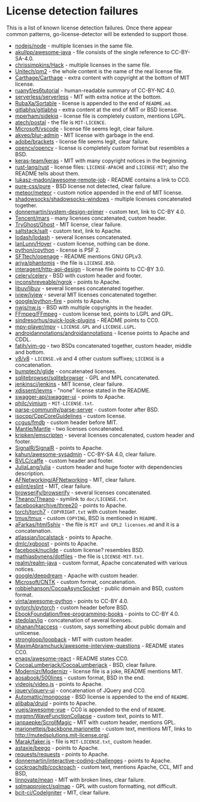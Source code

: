 # License detection failures

This is a list of known license detection failures. Once there appear common patterns, go-license-detector
will be extended to support those.

* [nodejs/node](https://github.com/nodejs/node/blob/master/LICENSE) - multiple licenses in the same file.
* [akullpp/awesome-java](https://github.com/akullpp/awesome-java/blob/master/LICENSE.md) - file consists of the single reference to CC-BY-SA-4.0.
* [chrissimpkins/Hack](https://github.com/source-foundry/Hack/blob/master/LICENSE.md) - multiple licenses in the same file.
* [Unitech/pm2](https://github.com/Unitech/pm2/blob/master/LICENSE) - the whole content is the name of the real license file.
* [Carthage/Carthage](https://github.com/Carthage/Carthage/blob/master/LICENSE.md) - extra content with copyright at the bottom of MIT license.
* [ruanyf/es6tutorial](https://github.com/ruanyf/es6tutorial/blob/gh-pages/LICENSE) - human-readable summary of CC-BY-NC 4.0.
* [serverless/serverless](https://github.com/serverless/serverless/blob/master/LICENSE.txt) - MIT with extra notice at the bottom.
* [RubaXa/Sortable](https://github.com/RubaXa/Sortable) - license is appended to the end of `README.md`.
* [gitlabhq/gitlabhq](https://github.com/gitlabhq/gitlabhq/blob/master/LICENSE) - extra content at the end of MIT or BSD license.
* [mperham/sidekiq](https://github.com/mperham/sidekiq/blob/master/LICENSE) - license file is completely custom, mentions LGPL.
* [atech/postal](https://github.com/atech/postal) - the file is `MIT-LICENCE`.
* [Microsoft/vscode](https://github.com/Microsoft/vscode/blob/master/LICENSE.txt) - license file seems legit, clear failure.
* [akveo/blur-admin](https://github.com/akveo/blur-admin/blob/master/LICENSE.txt) - MIT license with garbage in the end.
* [adobe/brackets](https://github.com/adobe/brackets/blob/master/LICENSE) - license file seems legit, clear failure.
* [opencv/opencv](https://github.com/opencv/opencv/blob/master/LICENSE) - license is completely custom format but resembles a BSD.
* [keras-team/keras](https://github.com/keras-team/keras/blob/master/LICENSE) - MIT with many copyright notices in the beginning.
* [rust-lang/rust](https://github.com/rust-lang/rust) - license files: `LICENSE-APACHE` and `LICENSE-MIT`; also the README tells about them.
* [lukasz-madon/awesome-remote-job](https://github.com/lukasz-madon/awesome-remote-job) - README contains a link to CC0.
* [pure-css/pure](https://github.com/pure-css/pure/blob/master/LICENSE.md) - BSD license not detected, clear failure.
* [meteor/meteor](https://github.com/meteor/meteor/blob/devel/LICENSE) - custom notice appended in the end of MIT license.
* [shadowsocks/shadowsocks-windows](https://github.com/shadowsocks/shadowsocks-windows/blob/master/LICENSE.txt) - multiple licenses concatenated together.
* [donnemartin/system-design-primer](https://github.com/donnemartin/system-design-primer/blob/master/LICENSE.txt) - custom text, link to CC-BY 4.0.
* [Tencent/mars](https://github.com/Tencent/mars/blob/master/LICENSE) - many licenses concatenated, custom header.
* [TryGhost/Ghost](https://github.com/TryGhost/Ghost/blob/master/LICENSE) - MIT license, clear failure.
* [saltstack/salt](https://github.com/saltstack/salt/blob/develop/LICENSE) - custom text, link to Apache.
* [lodash/lodash](https://github.com/lodash/lodash/blob/master/LICENSE) - several licenses concatenated.
* [IanLunn/Hover](https://github.com/IanLunn/Hover/blob/master/license.txt) - custom license, nothing can be done.
* [python/cpython](https://github.com/python/cpython/blob/master/LICENSE) - license is PSF 2.
* [SFTtech/openage](https://github.com/SFTtech/openage) - README mentions GNU GPLv3.
* [ariya/phantomjs](https://github.com/ariya/phantomjs/blob/master/LICENSE.BSD) - the file is `LICENSE.BSD`.
* [interagent/http-api-design](https://github.com/interagent/http-api-design/blob/master/LICENSE.md) - license file points to CC-BY 3.0.
* [celery/celery](https://github.com/celery/celery/blob/master/LICENSE) - BSD with custom header and footer.
* [inconshreveable/ngrok](https://github.com/inconshreveable/ngrok/blob/master/LICENSE) - points to Apache.
* [libuv/libuv](https://github.com/libuv/libuv/blob/v1.x/LICENSE) - several licenses concatenated together.
* [iview/iview](https://github.com/iview/iview/blob/2.0/LICENSE) - several MIT licenses concatenated together.
* [google/python-fire](https://github.com/google/python-fire/blob/master/LICENSE) - points to Apache.
* [nwjs/nw.js](https://github.com/nwjs/nw.js/blob/nw28/LICENSE) - BSD with multiple copyrights in the header.
* [FFmpeg/FFmpeg](https://github.com/FFmpeg/FFmpeg/blob/master/LICENSE.md) - custom license text, points to LGPL and GPL.
* [sindresorhus/quick-look-plugins](https://github.com/sindresorhus/quick-look-plugins) - README points to CC0.
* [mpv-player/mpv](https://github.com/mpv-player/mpv) - `LICENSE.GPL` and `LICENSE.LGPL`.
* [androidannotations/androidannotations](https://github.com/androidannotations/androidannotations/blob/develop/LICENSE.txt) - license points to Apache and CDDL.
* [fatih/vim-go](https://github.com/fatih/vim-go/blob/master/LICENSE) - two BSDs concatenated together, custom header, middle and bottom. 
* [v8/v8](https://github.com/v8/v8) - `LICENSE.v8` and 4 other custom suffixes; `LICENSE` is a concatenation.
* [bumptech/glide](https://github.com/bumptech/glide/blob/master/LICENSE) - concatenated licenses.
* [sqlitebrowser/sqlitebrowser](https://github.com/sqlitebrowser/sqlitebrowser/blob/master/LICENSE) - GPL and MPL concatenated.
* [jenkinsci/jenkins](https://github.com/jenkinsci/jenkins/blob/master/LICENSE.txt) - MIT license, clear failure.
* [xdissent/ievms](https://github.com/xdissent/ievms) - "none" license stated in the README.
* [swagger-api/swagger-ui](https://github.com/swagger-api/swagger-ui/blob/master/LICENSE) - points to Apache.
* [philc/vimium](https://github.com/philc/vimium/blob/master/MIT-LICENSE.txt) - `MIT-LICENSE.txt`.
* [parse-community/parse-server](https://github.com/parse-community/parse-server/blob/master/LICENSE) - custom footer after BSD.
* [isocpp/CppCoreGuidelines](https://github.com/isocpp/CppCoreGuidelines/blob/master/LICENSE) - custom license.
* [ccgus/fmdb](https://github.com/ccgus/fmdb/blob/master/LICENSE.txt) - custom header before MIT.
* [Mantle/Mantle](https://github.com/Mantle/Mantle/blob/master/LICENSE.md) - two licenses concatenated.
* [kripken/emscripten](https://github.com/kripken/emscripten/blob/incoming/LICENSE) - several licenses concatenated, custom header and footer.
* [SignalR/SignalR](https://github.com/SignalR/SignalR/blob/dev/LICENSE.txt) - points to Apache.
* [kahun/awesome-sysadmin](https://github.com/kahun/awesome-sysadmin/blob/master/LICENSE.txt) - CC-BY-SA 4.0, clear failure.
* [BVLC/caffe](https://github.com/BVLC/caffe/blob/master/LICENSE) - custom header and footer.
* [JuliaLang/julia](https://github.com/JuliaLang/julia/blob/master/LICENSE.md) - custom header and huge footer with dependencies description.
* [AFNetworking/AFNetworking](https://github.com/AFNetworking/AFNetworking/blob/master/LICENSE) - MIT, clear failure.
* [eslint/eslint](https://github.com/eslint/eslint/blob/master/LICENSE) - MIT, clear failure.
* [browserify/browserify](https://github.com/browserify/browserify/blob/master/LICENSE) - several licenses concatenated.
* [Theano/Theano](https://github.com/Theano/Theano/blob/master/LICENSE.txt) - symlink to `doc/LICENSE.txt`.
* [facebookarchive/three20](https://github.com/facebookarchive/three20/blob/master/LICENSE) - points to Apache.
* [torch/torch7](https://github.com/torch/torch7/blob/master/COPYRIGHT.txt) - `COPYRIGHT.txt` with custom header.
* [tmux/tmux](https://github.com/tmux/tmux) - custom `COPYING`, BSD is mentioned in `README`.
* [aFarkas/html5shiv](https://github.com/aFarkas/html5shiv/blob/master/MIT%20and%20GPL2%20licenses.md) - the file is `MIT and GPL2 licenses.md` and it is a concatenation.
* [atlassian/localstack](https://github.com/atlassian/localstack/blob/master/LICENSE.txt) - points to Apache.
* [dmlc/xgboost](https://github.com/dmlc/xgboost/blob/master/LICENSE) - points to Apache.
* [facebook/nuclide](https://github.com/facebook/nuclide/blob/master/LICENSE) - custom license? resembles BSD.
* [mathiasbynens/dotfiles](https://github.com/mathiasbynens/dotfiles/blob/master/LICENSE-MIT.txt) - the file is `LICENSE-MIT.txt`.
* [realm/realm-java](https://github.com/realm/realm-java/blob/master/LICENSE) - custom format, Apache concatenated with various notices.
* [google/deepdream](https://github.com/google/deepdream/blob/master/LICENSE) - Apache with custom header.
* [Microsoft/CNTK](https://github.com/Microsoft/CNTK/blob/master/LICENSE.md) - custom format, concatenation.
* [robbiehanson/CocoaAsyncSocket](https://github.com/robbiehanson/CocoaAsyncSocket/blob/master/LICENSE.txt) - public domain and BSD, custom format.
* [vinta/awesome-python](https://github.com/vinta/awesome-python/blob/master/LICENSE) - points to CC-BY 4.0.
* [pytorch/pytorch](https://github.com/pytorch/pytorch/blob/master/LICENSE) - custom header before BSD.
* [EbookFoundation/free-programming-books](https://github.com/EbookFoundation/free-programming-books/blob/master/LICENSE) - points to CC-BY 4.0.
* [stedolan/jq](https://github.com/stedolan/jq/blob/master/COPYING) - concatenation of several licenses.
* [phanan/htaccess](https://github.com/phanan/htaccess/blob/master/LICENSE) - custom, says something about public domain and unlicense.
* [strongloop/loopback](https://github.com/strongloop/loopback/blob/master/LICENSE) - MIT with custom header.
* [MaximAbramchuck/awesome-interview-questions](https://github.com/MaximAbramchuck/awesome-interview-questions) - README states CC0.
* [enaqx/awesome-react](https://github.com/enaqx/awesome-react#license) - README states CC0.
* [CocoaLumberjack/CocoaLumberjack](https://github.com/CocoaLumberjack/CocoaLumberjack/blob/master/LICENSE.txt) - BSD, clear failure.
* [Modernizr/Modernizr](https://github.com/Modernizr/Modernizr) - license file is a joke, README mentions MIT.
* [aosabook/500lines](https://github.com/aosabook/500lines/blob/master/LICENSE.md) - custom format, BSD in the end.
* [videojs/video.js](https://github.com/videojs/video.js/blob/master/LICENSE) - points to Apache.
* [jquery/jquery-ui](https://github.com/jquery/jquery-ui/blob/master/LICENSE.txt) - concatenation of JQuery and CC0.
* [Automattic/mongoose](https://github.com/Automattic/mongoose) - BSD license is appended to the end of `README`.
* [alibaba/druid](https://github.com/alibaba/druid/blob/master/license.txt) - points to Apache.
* [vuejs/awesome-vue](https://github.com/vuejs/awesome-vue) - CC0 is appended to the end of `README`.
* [mxgmn/WaveFunctionCollapse](https://github.com/mxgmn/WaveFunctionCollapse/blob/master/LICENSE.md) - custom text, points to MIT.
* [janpaepke/ScrollMagic](https://github.com/janpaepke/ScrollMagic/blob/master/LICENSE.md) - MIT with custom header, mentions GPL.
* [marionettejs/backbone.marionette](https://github.com/marionettejs/backbone.marionette/blob/master/license.txt) - custom text, mentions MIT, links to http://mutedsolutions.mit-license.org/.
* [Marak/faker.js](https://github.com/Marak/faker.js/blob/master/MIT-LICENSE.txt) - file is `MIT-LICENSE.txt`, custom header.
* [astaxie/beego](https://github.com/astaxie/beego/blob/master/LICENSE) - points to Apache.
* [requests/requests](https://github.com/requests/requests/blob/master/LICENSE) - points to Apache.
* [donnemartin/interactive-coding-challenges](https://github.com/donnemartin/interactive-coding-challenges/blob/master/LICENSE) - points to Apache.
* [cockroachdb/cockroach](https://github.com/cockroachdb/cockroach/blob/master/LICENSE) - custom text, mentions Apache, CCL, MIT and BSD, 
* [linnovate/mean](https://github.com/linnovate/mean/blob/master/LICENSE) - MIT with broken lines, clear failure.
* [sqlmapproject/sqlmap](https://github.com/sqlmapproject/sqlmap/blob/master/LICENSE) - GPL with custom formatting, not difficult.
* [bcit-ci/CodeIgniter](https://github.com/bcit-ci/CodeIgniter/blob/develop/license.txt) - MIT, clear failure.
